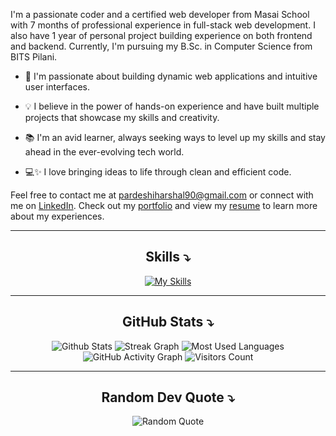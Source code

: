 <p>
  I'm a passionate coder and a certified web developer from Masai School with 7 months of professional experience in full-stack web development. I also have 1 year of personal project building experience on both
  frontend and backend. Currently, I'm pursuing my B.Sc. in Computer Science from BITS Pilani.
  
  - 🚀 I'm passionate about building dynamic web applications and intuitive user interfaces.

  -  💡 I believe in the power of hands-on experience and have built multiple projects that showcase my skills and creativity.

  -  📚 I'm an avid learner, always seeking ways to level up my skills and stay ahead in the ever-evolving tech world.

  -  💻✨ I love bringing ideas to life through clean and efficient code.
    
  Feel free to contact me at pardeshiharshal90@gmail.com or connect with me on [LinkedIn](https://www.linkedin.com/in/harshalpardeshi/). Check out my [portfolio](https://hashal890.github.io/) and view my [resume](https://drive.google.com/file/d/1pV8XBrEE6ZaN5BbITcfE215MNNCLl94z/view) to learn more about my experiences.
</p>


<hr/>


<h2 align="center">Skills ⤵</h2>

<p align="center">
  <a href="https://skillicons.dev" align="center">
    <img
      src="https://skillicons.dev/icons?i=react,nodejs,express,mongodb,redux,ts,nextjs,js,html,css,bootstrap,git,vscode"
      alt="My Skills"
    />
  </a>
</p>


<hr/>


<h2 align="center">GitHub Stats ⤵</h2>

<div align="center">
  <img src="https://github-readme-stats.vercel.app/api?username=Hashal890&theme=react&hide_border=false&include_all_commits=true&count_private=true" alt="Github Stats" />
  <img src="https://streak-stats.demolab.com/?user=Hashal890&theme=tokyonight" alt="Streak Graph" />
  <img src="https://github-readme-stats.vercel.app/api/top-langs/?username=Hashal890&theme=react&layout=compact&langs_count=10" alt="Most Used Languages" />
  <img src="https://github-readme-activity-graph.cyclic.app/graph?username=Hashal890&theme=tokyo-night" alt="GitHub Activity Graph" />
  <img src="https://visitcount.itsvg.in/api?id=Hashal890&icon=0&color=12" alt="Visitors Count" />
</div>

<!-- ![Github Stats](https://github-readme-stats.vercel.app/api?username=Hashal890&theme=react&hide_border=false&include_all_commits=true&count_private=true)
![Streak Graph](https://streak-stats.demolab.com/?user=Hashal890&theme=highcontrast&border=#f49586)
![Most Used Languages](https://github-readme-stats.vercel.app/api/top-langs/?username=Hashal890&theme=react)
![GitHub Activity Graph](https://github-readme-activity-graph.cyclic.app/graph?username=Hashal890&theme=tokyo-night)
[![Visitors Count](https://visitcount.itsvg.in/api?id=Hashal890&icon=0&color=12)](https://visitcount.itsvg.in) -->


<hr/>


<h2 align="center">Random Dev Quote ⤵</h2>

<div align="center">
  <img src="https://quotes-github-readme.vercel.app/api?type=vertical&theme=catppuccin_mocha" alt="Random Quote" />
</div>
